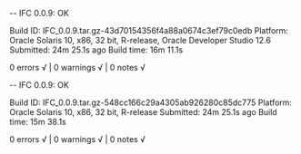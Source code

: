 -- IFC 0.0.9: OK

  Build ID:   IFC_0.0.9.tar.gz-43d70154356f4a88a0674c3ef79c0edb
  Platform:   Oracle Solaris 10, x86, 32 bit, R-release, Oracle Developer Studio 12.6
  Submitted:  24m 25.1s ago
  Build time: 16m 11.1s

0 errors √ | 0 warnings √ | 0 notes √

-- IFC 0.0.9: OK

  Build ID:   IFC_0.0.9.tar.gz-548cc166c29a4305ab926280c85dc775
  Platform:   Oracle Solaris 10, x86, 32 bit, R-release
  Submitted:  24m 25.1s ago
  Build time: 15m 38.1s

0 errors √ | 0 warnings √ | 0 notes √

